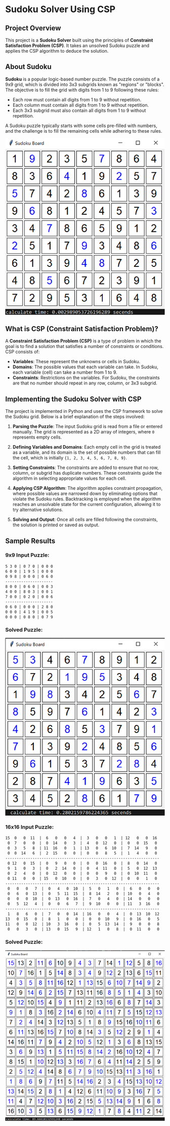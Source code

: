 # Sudoku Solver Using CSP

## Project Overview
This project is a **Sudoku Solver** built using the principles of **Constraint Satisfaction Problem (CSP)**. It takes an unsolved Sudoku puzzle and applies the CSP algorithm to deduce the solution.

## About Sudoku
**Sudoku** is a popular logic-based number puzzle. The puzzle consists of a 9x9 grid, which is divided into 3x3 subgrids known as "regions" or "blocks". The objective is to fill the grid with digits from 1 to 9 following these rules:
- Each row must contain all digits from 1 to 9 without repetition.
- Each column must contain all digits from 1 to 9 without repetition.
- Each 3x3 subgrid must also contain all digits from 1 to 9 without repetition.

A Sudoku puzzle typically starts with some cells pre-filled with numbers, and the challenge is to fill the remaining cells while adhering to these rules.

![alt text](9x9(2).png)

## What is CSP (Constraint Satisfaction Problem)?
A **Constraint Satisfaction Problem (CSP)** is a type of problem in which the goal is to find a solution that satisfies a number of constraints or conditions. CSP consists of:
- **Variables**: These represent the unknowns or cells in Sudoku.
- **Domains**: The possible values that each variable can take. In Sudoku, each variable (cell) can take a number from 1 to 9.
- **Constraints**: Restrictions on the variables. For Sudoku, the constraints are that no number should repeat in any row, column, or 3x3 subgrid.


## Implementing the Sudoku Solver with CSP
The project is implemented in Python and uses the CSP framework to solve the Sudoku grid. Below is a brief explanation of the steps involved:

1. **Parsing the Puzzle**: 
   The input Sudoku grid is read from a file or entered manually. The grid is represented as a 2D array of integers, where `0` represents empty cells.

2. **Defining Variables and Domains**:
   Each empty cell in the grid is treated as a variable, and its domain is the set of possible numbers that can fill the cell, which is initially `{1, 2, 3, 4, 5, 6, 7, 8, 9}`.

3. **Setting Constraints**:
   The constraints are added to ensure that no row, column, or subgrid has duplicate numbers. These constraints guide the algorithm in selecting appropriate values for each cell.

4. **Applying CSP Algorithm**:
   The algorithm applies constraint propagation, where possible values are narrowed down by eliminating options that violate the Sudoku rules. Backtracking is employed when the algorithm reaches an unsolvable state for the current configuration, allowing it to try alternative solutions.

5. **Solving and Output**:
   Once all cells are filled following the constraints, the solution is printed or saved as output.

## Sample Results
### 9x9 Input Puzzle:
```
5 3 0 | 0 7 0 | 0 0 0
6 0 0 | 1 9 5 | 0 0 0
0 9 8 | 0 0 0 | 0 6 0
---------------------
8 0 0 | 0 6 0 | 0 0 3
4 0 0 | 8 0 3 | 0 0 1
7 0 0 | 0 2 0 | 0 0 6
---------------------
0 6 0 | 0 0 0 | 2 8 0
0 0 0 | 4 1 9 | 0 0 5
0 0 0 | 0 8 0 | 0 7 9
```

### Solved Puzzle:
![alt text](9x9(1).png)

### 16x16 Input Puzzle:
```
15  0   0  11  |  6   0   0   4  |  3   0   0   1  | 12   0   0  16
 0  7   0   0  |  0  14   0   3  |  4   0  12   0  |  0   0  15   0
 0  3   5   8  | 11  16   0   1  | 13   0   6  10  |  7  14   9   0
 0  0  14   6  |  2  15   0   0  |  0   0   8   5  |  1   4   0   0
--------------------------------------------------------------------
 0 12   0  15  |  0   9   0   0  |  0   0  16   0  |  8   0  14   0
 9  1   0   3  |  0   2  14   0  |  0   4  11   0  |  5   0  12  13
 0  2   4   0  |  0  12   0   0  |  0   0   9   0  |  0  10  11   0
 0 11   0   0  | 15   0  10   0  |  0   3   0  12  |  0   0   1   0
--------------------------------------------------------------------
 0   0   0   7  |  0   4   0  10  |  5   0   1   0  |  6   0   0   0
 0   6   0  13  |  0   5  11  15  |  8  14   2   0  | 10   0   4   0
 0   0   0  10  |  0  13   0  16  |  7   0   4   0  | 14   0   0   0
 0   5  12   4  |  0   0   6   7  |  9  10   0   0  | 11   3  16   0
--------------------------------------------------------------------
 1   8   6   0  |  7   0   0  14  | 16   0   0   4  |  0  13  10  12
13   0  15   0  |  8   1   0   0  |  0   0  10   9  |  0  16   0   5
11   0   0  12  | 10   3  16   0  |  0   5  13  14  |  9   0   0   8
 0   0   3   0  | 13   0  15   9  | 12   1   0   8  |  0  11   0   0
```

### Solved Puzzle:
![alt text](16x16.png)
